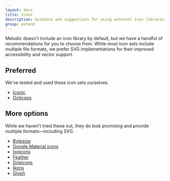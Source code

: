 ```yaml
---
layout: docs
title: Icons
description: Guidance and suggestions for using external icon libraries with Melodic.
group: extend
---
```


Melodic doesn't include an icon library by default, but we have a handful of recommendations for you to choose from. While most icon sets include multiple file formats, we prefer SVG implementations for their improved accessibility and vector support.

## Preferred

We've tested and used these icon sets ourselves.

- [Iconic](https://useiconic.com/open/)
- [Octicons](https://octicons.github.com/)

## More options

While we haven't tried these out, they do look promising and provide multiple formats—including SVG.

- [Bytesize](https://github.com/danklammer/bytesize-icons)
- [Google Material icons](https://material.io/icons/)
- [Ionicons](http://ionicons.com/)
- [Feather](https://feathericons.com/)
- [Dripicons](http://demo.amitjakhu.com/dripicons/)
- [Ikons](http://ikons.piotrkwiatkowski.co.uk/)
- [Glyph](http://glyph.smarticons.co/)
